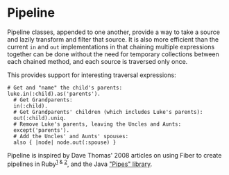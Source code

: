 # Pipeline

Pipeline classes, appended to one another, provide a way to take a
source and lazily transform and filter that source. It is also more
efficient than the current `in` and `out` implementations in that
chaining multiple expressions together can be done without the need for
temporary collections between each chained method, and each source is
traversed only once.

This provides support for interesting traversal expressions:

    # Get and "name" the child's parents:
    luke.in(:child).as('parents').
      # Get Grandparents:
      in(:child).
      # Get Grandparents' children (which includes Luke's parents):
      out(:child).uniq.
      # Remove Luke's parents, leaving the Uncles and Aunts:
      except('parents').
      # Add the Uncles' and Aunts' spouses:
      also { |node| node.out(:spouse) }

Pipeline is inspired by Dave Thomas' 2008 articles on using Fiber to
create pipelines in Ruby<sup>[1][pipelines-one] & [2][pipelines-two]</sup>,
and the Java ["Pipes" library][pipes-library].

[pipelines-one]: http://pragdave.blogs.pragprog.com/pragdave/2007/12/pipelines-using.html
[pipelines-two]: http://pragdave.blogs.pragprog.com/pragdave/2008/01/pipelines-using.html
[pipes-library]: https://github.com/tinkerpop/pipes/wiki

